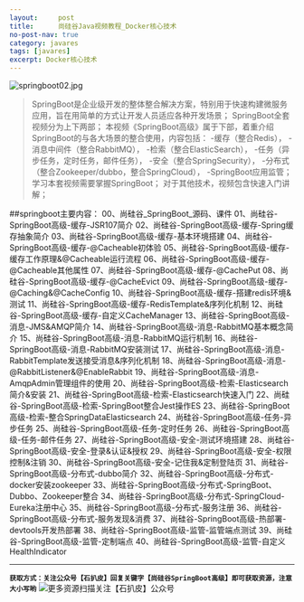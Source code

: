 ```yaml
---
layout:     post
title:      尚硅谷Java视频教程_Docker核心技术
no-post-nav: true
category: javares
tags: [javares]
excerpt: Docker核心技术
---
```



![springboot02.jpg](https://upload-images.jianshu.io/upload_images/12555954-7bc316fc6ddf1dd3.jpg?imageMogr2/auto-orient/strip%7CimageView2/2/w/1240)
> SpringBoot是企业级开发的整体整合解决方案，特别用于快速构建微服务应用，旨在用简单的方式让开发人员适应各种开发场景；
SpringBoot全套视频分为上下两部；
本视频《SpringBoot高级》属于下部，着重介绍SpringBoot的与各大场景的整合使用，内容包括：
-缓存（整合Redis），
-消息中间件（整合RabbitMQ），
-检索（整合ElasticSearch），
-任务（异步任务，定时任务，邮件任务），
-安全（整合SpringSecurity），
-分布式（整合Zookeeper/dubbo，整合SpringCloud），
-SpringBoot应用监管；
学习本套视频需要掌握SpringBoot；
对于其他技术，视频包含快速入门讲解；

##springboot主要内容：
00、尚硅谷_SpringBoot_源码、课件 
01、尚硅谷-SpringBoot高级-缓存-JSR107简介 
02、尚硅谷-SpringBoot高级-缓存-Spring缓存抽象简介 
03、尚硅谷-SpringBoot高级-缓存-基本环境搭建 
04、尚硅谷-SpringBoot高级-缓存-@Cacheable初体验 
05、尚硅谷-SpringBoot高级-缓存-缓存工作原理&@Cacheable运行流程 
06、尚硅谷-SpringBoot高级-缓存-@Cacheable其他属性 
07、尚硅谷-SpringBoot高级-缓存-@CachePut 
08、尚硅谷-SpringBoot高级-缓存-@CacheEvict 
09、尚硅谷-SpringBoot高级-缓存-@Caching&@CacheConfig 
10、尚硅谷-SpringBoot高级-缓存-搭建redis环境&测试 
11、尚硅谷-SpringBoot高级-缓存-RedisTemplate&序列化机制 
12、尚硅谷-SpringBoot高级-缓存-自定义CacheManager 
13、尚硅谷-SpringBoot高级-消息-JMS&AMQP简介 
14、尚硅谷-SpringBoot高级-消息-RabbitMQ基本概念简介 
15、尚硅谷-SpringBoot高级-消息-RabbitMQ运行机制 
16、尚硅谷-SpringBoot高级-消息-RabbitMQ安装测试 
17、尚硅谷-SpringBoot高级-消息-RabbitTemplate发送接受消息&序列化机制 
18、尚硅谷-SpringBoot高级-消息-@RabbitListener&@EnableRabbit 
19、尚硅谷-SpringBoot高级-消息-AmqpAdmin管理组件的使用 
20、尚硅谷-SpringBoot高级-检索-Elasticsearch简介&安装 
21、尚硅谷-SpringBoot高级-检索-Elasticsearch快速入门 
22、尚硅谷-SpringBoot高级-检索-SpringBoot整合Jest操作ES 
23、尚硅谷-SpringBoot高级-检索-整合SpringDataElasticsearch 
24、尚硅谷-SpringBoot高级-任务-异步任务 
25、尚硅谷-SpringBoot高级-任务-定时任务 
26、尚硅谷-SpringBoot高级-任务-邮件任务 
27、尚硅谷-SpringBoot高级-安全-测试环境搭建 
28、尚硅谷-SpringBoot高级-安全-登录&认证&授权 
29、尚硅谷-SpringBoot高级-安全-权限控制&注销 
30、尚硅谷-SpringBoot高级-安全-记住我&定制登陆页 
31、尚硅谷-SpringBoot高级-分布式-dubbo简介 
32、尚硅谷-SpringBoot高级-分布式-docker安装zookeeper 
33、尚硅谷-SpringBoot高级-分布式-SpringBoot、Dubbo、Zookeeper整合 
34、尚硅谷-SpringBoot高级-分布式-SpringCloud-Eureka注册中心 
35、尚硅谷-SpringBoot高级-分布式-服务注册 
36、尚硅谷-SpringBoot高级-分布式-服务发现&消费 
37、尚硅谷-SpringBoot高级-热部署-devtools开发热部署 
38、尚硅谷-SpringBoot高级-监管-监管端点测试 
39、尚硅谷-SpringBoot高级-监管-定制端点 
40、尚硅谷-SpringBoot高级-监管-自定义HealthIndicator

---
**`获取方式：关注公众号【石扒皮】回复关键字【尚硅谷SpringBoot高级】即可获取资源，注意大小写哟`**
![更多资源扫描关注【石扒皮】公众号](https://upload-images.jianshu.io/upload_images/12555954-392dfb59326481b0.png?imageMogr2/auto-orient/strip%7CimageView2/2/w/1240)
